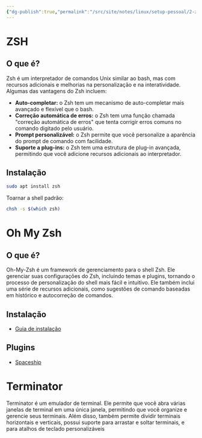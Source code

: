 ```yaml
---
{"dg-publish":true,"permalink":"/src/site/notes/linux/setup-pessoal/2-zsh-e-emulador-de-terminal/"}
---
```



# ZSH

## O que é?

Zsh é um interpretador de comandos Unix similar ao bash, mas com recursos adicionais e melhorias na personalização e na interatividade. Algumas das vantagens do Zsh incluem:

- **Auto-completar:** o Zsh tem um mecanismo de auto-completar mais avançado e flexível que o bash.
- **Correção automática de erros:** o Zsh tem uma função chamada "correção automática de erros" que tenta corrigir erros comuns no comando digitado pelo usuário.
- **Prompt personalizável:** o Zsh permite que você personalize a aparência do prompt de comando com facilidade.
- **Suporte a plug-ins:** o Zsh tem uma estrutura de plug-in avançada, permitindo que você adicione recursos adicionais ao interpretador.

## Instalação

```sh
sudo apt install zsh
```

Toarnar a shell padrão:
```sh
chsh -s $(which zsh)
```

# Oh My Zsh

## O que é?

Oh-My-Zsh é um framework de gerenciamento para o shell Zsh. Ele gerenciar suas configurações do Zsh, incluindo temas e plugins, tornando o processo de personalização do shell mais fácil e intuitivo. Ele também inclui uma série de recursos adicionais, como sugestões de comando baseadas em histórico e autocorreção de comandos.

## Instalação

- [Guia de instalação](https://ohmyz.sh/#install)

## Plugins

- [Spaceship](https://github.com/spaceship-prompt/spaceship-prompt)

# Terminator

Terminator é um emulador de terminal. Ele permite que você abra várias janelas de terminal em uma única janela, permitindo que você organize e gerencie seus terminais. Além disso, também permite dividir terminais horizontais e verticais, possui suporte para arrastar e soltar terminais, e para atalhos de teclado personalizáveis

